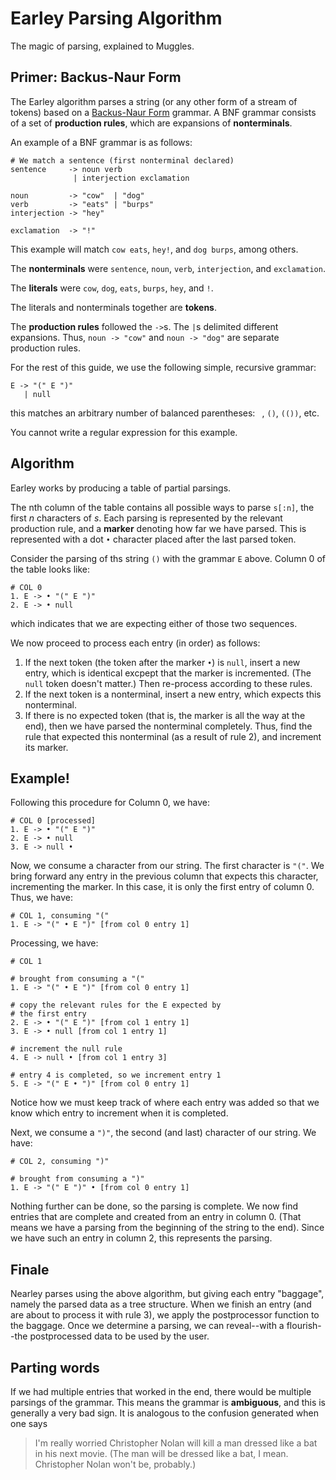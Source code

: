 Earley Parsing Algorithm
========================
The magic of parsing, explained to Muggles.

Primer: Backus-Naur Form
------------------------

The Earley algorithm parses a string (or any other form of a stream of tokens) based on a [Backus-Naur Form](http://en.wikipedia.org/wiki/Backus–Naur_Form) grammar. A BNF grammar consists of a set of **production rules**, which are expansions of **nonterminals**.

An example of a BNF grammar is as follows:

    # We match a sentence (first nonterminal declared)
    sentence     -> noun verb
                  | interjection exclamation
        
    noun         -> "cow"  | "dog"
    verb         -> "eats" | "burps"
    interjection -> "hey"
    
    exclamation  -> "!"

This example will match `cow eats`, `hey!`, and `dog burps`, among others.

The **nonterminals** were `sentence`, `noun`, `verb`, `interjection`, and `exclamation`.

The **literals** were `cow`, `dog`, `eats`, `burps`, `hey`, and `!`.

The literals and nonterminals together are **tokens**.

The **production rules** followed the `->`s. The `|`s delimited different expansions. Thus, `noun -> "cow"` and `noun -> "dog"` are separate production rules.

For the rest of this guide, we use the following simple, recursive grammar:

    E -> "(" E ")"
       | null

this matches an arbitrary number of balanced parentheses: ` `, `()`, `(())`, etc.

You cannot write a regular expression for this example.

Algorithm
---------
Earley works by producing a table of partial parsings.

The nth column of the table contains all possible ways to parse `s[:n]`, the first *n* characters of *s*. Each parsing is represented by the relevant production rule, and a **marker** denoting how far we have parsed. This is represented with a dot `•` character placed after the last parsed token.

Consider the parsing of ths string `()` with the grammar `E` above. Column 0 of the table looks like:

    # COL 0
    1. E -> • "(" E ")"
    2. E -> • null

which indicates that we are expecting either of those two sequences.

We now proceed to process each entry (in order) as follows:

1. If the next token (the token after the marker `•`) is `null`, insert a new entry, which is identical excpept that the marker is incremented. (The `null` token doesn't matter.) Then re-process according to these rules.
2. If the next token is a nonterminal, insert a new entry, which expects this nonterminal.
3. If there is no expected token (that is, the marker is all the way at the end), then we have parsed the nonterminal completely. Thus, find the rule that expected this nonterminal (as a result of rule 2), and increment its marker.

Example!
--------

Following this procedure for Column 0, we have:

    # COL 0 [processed]
    1. E -> • "(" E ")"
    2. E -> • null
    3. E -> null •

Now, we consume a character from our string. The first character is `"("`. We bring forward any entry in the previous column that expects this character, incrementing the marker. In this case, it is only the first entry of column 0. Thus, we have:

    # COL 1, consuming "("
    1. E -> "(" • E ")" [from col 0 entry 1]

Processing, we have:

    # COL 1
    
    # brought from consuming a "("
    1. E -> "(" • E ")" [from col 0 entry 1]
    
    # copy the relevant rules for the E expected by
    # the first entry
    2. E -> • "(" E ")" [from col 1 entry 1]
    3. E -> • null [from col 1 entry 1]
    
    # increment the null rule
    4. E -> null • [from col 1 entry 3]
    
    # entry 4 is completed, so we increment entry 1
    5. E -> "(" E • ")" [from col 0 entry 1]

Notice how we must keep track of where each entry was added so that we know which entry to increment when it is completed.

Next, we consume a `")"`, the second (and last) character of our string. We have:

    # COL 2, consuming ")"
    
    # brought from consuming a ")"
    1. E -> "(" E ")" • [from col 0 entry 1]

Nothing further can be done, so the parsing is complete. We now find entries that are complete and created from an entry in column 0. (That means we have a parsing from the beginning of the string to the end). Since we have such an entry in column 2, this represents the parsing.

Finale
------
Nearley parses using the above algorithm, but giving each entry "baggage", namely the parsed data as a tree structure. When we finish an entry (and are about to process it with rule 3), we apply the postprocessor function to the baggage. Once we determine a parsing, we can reveal--with a flourish--the postprocessed data to be used by the user.

Parting words
-------------
If we had multiple entries that worked in the end, there would be multiple parsings of the grammar. This means the grammar is **ambiguous**, and this is generally a very bad sign. It is analogous to the confusion generated when one says

> I'm really worried Christopher Nolan will kill a man dressed like a bat in his next movie. (The man will be dressed like a bat, I mean. Christopher Nolan won't be, probably.)